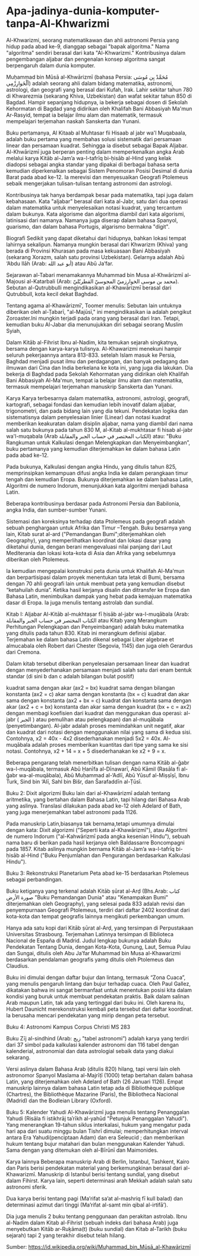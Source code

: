 # Apa-jadinya-dunia-komputer-tanpa-Al-Khwarizmi
Al-Khwarizmi, seorang matematikawan dan ahli astronomi Persia yang hidup pada abad ke-9, dianggap sebagai "bapak algoritma." Nama "algoritma" sendiri berasal dari kata "Al-Khwarizmi." Kontribusinya dalam pengembangan aljabar dan pengenalan konsep algoritma sangat berpengaruh dalam dunia komputer.

Muḥammad bin Mūsā al-Khwārizmī (bahasa Persia: مُحَمَّدْ بِن مُوسَى اَلْخَوارِزْمِي) adalah seorang ahli dalam bidang matematika, astronomi, astrologi, dan geografi yang berasal dari Kufah, Irak. Lahir sekitar tahun 780 di Khwarezmia (sekarang Khiva, Uzbekistan) dan wafat sekitar tahun 850 di Bagdad. Hampir sepanjang hidupnya, ia bekerja sebagai dosen di Sekolah Kehormatan di Bagdad yang didirikan oleh Khalifah Bani Abbasiyah Ma'mun Ar-Rasyid, tempat ia belajar ilmu alam dan matematik, termasuk mempelajari terjemahan naskah Sanskerta dan Yunani.

Buku pertamanya, Al Kitaab al Muhtasar fii Hisaab al jabr wa'l Muqabaala, adalah buku pertama yang membahas solusi sistematik dari persamaan linear dan persamaan kuadrat. Sehingga ia disebut sebagai Bapak Aljabar. Al-Khwārizmī juga berperan penting dalam memperkenalkan angka Arab melalui karya Kitāb al-Jam’a wa-l-tafrīq bi-ḥisāb al-Hind yang kelak diadopsi sebagai angka standar yang dipakai di berbagai bahasa serta kemudian diperkenalkan sebagai Sistem Penomoran Posisi Desimal di dunia Barat pada abad ke-12. Ia merevisi dan menyesuaikan Geografi Ptolemeus sebaik mengerjakan tulisan-tulisan tentang astronomi dan astrologi.

Kontribusinya tak hanya berdampak besar pada matematika, tapi juga dalam kebahasaan. Kata "aljabar" berasal dari kata al-Jabr, satu dari dua operasi dalam matematika untuk menyelesaikan notasi kuadrat, yang tercantum dalam bukunya. Kata algorisme dan algoritma diambil dari kata algorismi, latinisasi dari namanya. Namanya juga diserap dalam bahasa Spanyol, guarismo, dan dalam bahasa Portugis, algarismo bermakna "digit".

Biografi
Sedikit yang dapat diketahui dari hidupnya, bahkan lokasi tempat lahirnya sekalipun. Namanya mungkin berasal dari Khwarizm (Khiva) yang berada di Provinsi Khurasan pada masa kekuasaan Bani Abbasiyah (sekarang Xorazm, salah satu provinsi Uzbekistan). Gelarnya adalah Abū ‘Abdu llāh (Arab: أبو عبد الله) atau Abū Ja’far.

Sejarawan al-Tabari menamakannya Muhammad bin Musa al-Khwārizmī al-Majousi al-Katarbali (Arab: محمد بن موسى الخوارزميّ المجوسيّ القطربّليّ). Sebutan al-Qutrubbulli mengindikasikan al-Khawārizmī berasal dari Qutrubbull, kota kecil dekat Baghdad.

Tentang agama al-Khawārizmī', Toomer menulis: Sebutan lain untuknya diberikan oleh al-Ṭabarī, "al-Majūsī," ini mengindikasikan ia adalah pengikut Zoroaster.Ini mungkin terjadi pada orang yang berasal dari Iran. Tetapi, kemudian buku Al-Jabar dia menunujukkan diri sebagai seorang Muslim Syiah,

Dalam Kitāb al-Fihrist Ibnu al-Nadim, kita temukan sejarah singkatnya, bersama dengan karya-karya tulisnya. Al-Khawarizmi menekuni hampir seluruh pekerjaannya antara 813-833. setelah Islam masuk ke Persia, Baghdad menjadi pusat ilmu dan perdagangan, dan banyak pedagang dan ilmuwan dari Cina dan India berkelana ke kota ini, yang juga dia lakukan. Dia bekerja di Baghdad pada Sekolah Kehormatan yang didirikan oleh Khalifah Bani Abbasiyah Al-Ma'mun, tempat ia belajar ilmu alam dan matematika, termasuk mempelajari terjemahan manuskrip Sanskerta dan Yunani.

Karya
Karya terbesarnya dalam matematika, astronomi, astrologi, geografi, kartografi, sebagai fondasi dan kemudian lebih inovatif dalam aljabar, trigonometri, dan pada bidang lain yang dia tekuni. Pendekatan logika dan sistematisnya dalam penyelesaian linier (Linear) dan notasi kuadrat memberikan keakuratan dalam disiplin aljabar, nama yang diambil dari nama salah satu bukunya pada tahun 830 M, al-Kitab al-mukhtasar fi hisab al-jabr wa'l-muqabala (Arab الكتاب المختصر في حساب الجبر والمقابلة) atau: "Buku Rangkuman untuk Kalkulasi dengan Melengkapkan dan Menyeimbangkan”, buku pertamanya yang kemudian diterjemahkan ke dalam bahasa Latin pada abad ke-12.

Pada bukunya, Kalkulasi dengan angka Hindu, yang ditulis tahun 825, memprinsipkan kemampuan difusi angka India ke dalam perangkaan timur tengah dan kemudian Eropa. Bukunya diterjemahkan ke dalam bahasa Latin, Algoritmi de numero Indorum, menunjukkan kata algoritmi menjadi bahasa Latin.

Beberapa kontribusinya berdasar pada Astronomi Persia dan Babilonia, angka India, dan sumber-sumber Yunani.

Sistemasi dan koreksinya terhadap data Ptolemeus pada geografi adalah sebuah penghargaan untuk Afrika dan Timur –Tengah. Buku besarnya yang lain, Kitab surat al-ard ("Pemandangan Bumi";diterjemahkan oleh Geography), yang memperlihatkan koordinat dan lokasi dasar yang diketahui dunia, dengan berani mengevaluasi nilai panjang dari Laut Mediterania dan lokasi kota-kota di Asia dan Afrika yang sebelumnya diberikan oleh Ptolemeus.

Ia kemudian mengepalai konstruksi peta dunia untuk Khalifah Al-Ma’mun dan berpartisipasi dalam proyek menentukan tata letak di Bumi, bersama dengan 70 ahli geografi lain untuk membuat peta yang kemudian disebut “ketahuilah dunia”. Ketika hasil kerjanya disalin dan ditransfer ke Eropa dan Bahasa Latin, menimbulkan dampak yang hebat pada kemajuan matematika dasar di Eropa. Ia juga menulis tentang astrolab dan sundial.

Kitab I: Aljabar
Al-Kitāb al-mukhtaṣar fī ḥisāb al-jabr wa-l-muqābala (Arab: الكتاب المختصر في حساب الجبر والمقابلة atau Kitab yang Merangkum Perhitungan Pelengkapan dan Penyeimbangan) adalah buku matematika yang ditulis pada tahun 830. Kitab ini merangkum definisi aljabar. Terjemahan ke dalam bahasa Latin dikenal sebagai Liber algebrae et almucabala oleh Robert dari Chester (Segovia, 1145) dan juga oleh Gerardus dari Cremona.

Dalam kitab tersebut diberikan penyelesaian persamaan linear dan kuadrat dengan menyederhanakan persamaan menjadi salah satu dari enam bentuk standar (di sini b dan c adalah bilangan bulat positif)

kuadrat sama dengan akar (ax2 = bx)
kuadrat sama dengan bilangan konstanta (ax2 = c)
akar sama dengan konstanta (bx = c)
kuadrat dan akar sama dengan konstanta (ax2 + bx = c)
kuadrat dan konstanta sama dengan akar (ax2 + c = bx)
konstanta dan akar sama dengan kuadrat (bx + c = ax2)
dengan membagi koefisien dari kuadrat dan menggunakan dua operasi: al-jabr ( الجبر ) atau pemulihan atau pelengkapan) dan al-muqābala (penyetimbangan). Al-jabr adalah proses memindahkan unit negatif, akar dan kuadrat dari notasi dengan menggunakan nilai yang sama di kedua sisi. Contohnya, x2 = 40x - 4x2 disederhanakan menjadi 5x2 = 40x. Al-muqābala adalah proses memberikan kuantitas dari tipe yang sama ke sisi notasi. Contohnya, x2 + 14 = x + 5 disederhanakan ke x2 + 9 = x.

Beberapa pengarang telah menerbitkan tulisan dengan nama Kitāb al-ǧabr wa-l-muqābala, termasuk Abū Ḥanīfa al-Dīnawarī, Abū Kāmil (Rasāla fi al-ǧabr wa-al-muqābala), Abū Muḥammad al-‘Adlī, Abū Yūsuf al-Miṣṣīṣī, Ibnu Turk, Sind bin ‘Alī, Sahl bin Bišr, dan Šarafaddīn al-Ṭūsī.

Buku 2: Dixit algorizmi
Buku lain dari al-Khawārizmī adalah tentang aritmetika, yang bertahan dalam Bahasa Latin, tapi hilang dari Bahasa Arab yang aslinya. Translasi dilakukan pada abad ke-12 oleh Adelard of Bath, yang juga menerjemahkan tabel astronomi pada 1126.

Pada manuskrip Latin,biasanya tak bernama,tetapi umumnya dimulai dengan kata: Dixit algorizmi ("Seperti kata al-Khawārizmī"), atau Algoritmi de numero Indorum ("al-Kahwārizmī pada angka kesenian Hindu"), sebuah nama baru di berikan pada hasil kerjanya oleh Baldassarre Boncompagni pada 1857. Kitab aslinya mungkin bernama Kitāb al-Jam’a wa-l-tafrīq bi-ḥisāb al-Hind ("Buku Penjumlahan dan Pengurangan berdasarkan Kalkulasi Hindu").

Buku 3: Rekonstruksi Planetarium
Peta abad ke-15 berdasarkan Ptolemeus sebagai perbandingan.

Buku ketiganya yang terkenal adalah Kitāb ṣūrat al-Arḍ (Bhs.Arab: كتاب صورة الأرض "Buku Pemandangan Dunia" atau "Kenampakan Bumi" diterjemahkan oleh Geography), yang selesai pada 833 adalah revisi dan penyempurnaan Geografi Ptolemeus, terdiri dari daftar 2402 koordinat dari kota-kota dan tempat geografis lainnya mengikuti perkembangan umum.

Hanya ada satu kopi dari Kitāb ṣūrat al-Arḍ, yang tersimpan di Perpustakaan Universitas Strasbourg. Terjemahan Latinnya tersimpan di Biblioteca Nacional de España di Madrid. Judul lengkap bukunya adalah Buku Pendekatan Tentang Dunia, dengan Kota-Kota, Gunung, Laut, Semua Pulau dan Sungai, ditulis oleh Abu Ja’far Muhammad bin Musa al-Khawarizmi berdasarkan pendalaman geografis yamg ditulis oleh Ptolemeus dan Claudius.

Buku ini dimulai dengan daftar bujur dan lintang, termasuk “Zona Cuaca”, yang menulis pengaruh lintang dan bujur terhadap cuaca. Oleh Paul Gallez, dikatakan bahwa ini sangat bermanfaat untuk menentukan posisi kita dalam kondisi yang buruk untuk membuat pendekatan praktis. Baik dalam salinan Arab maupun Latin, tak ada yang tertinggal dari buku ini. Oleh karena itu, Hubert Daunicht merekonstruksi kembali peta tersebut dari daftar koordinat. Ia berusaha mencari pendekatan yang mirip dengan peta tersebut.

Buku 4: Astronomi
Kampus Corpus Christi MS 283

Buku Zīj al-sindhind (Arab: زيج "tabel astronomi”) adalah karya yang terdiri dari 37 simbol pada kalkulasi kalender astronomi dan 116 tabel dengan kalenderial, astronomial dan data astrologial sebaik data yang diakui sekarang.

Versi aslinya dalam Bahasa Arab (ditulis 820) hilang, tapi versi lain oleh astronomor Spanyol Maslama al-Majrīṭī (1000) tetap bertahan dalam bahasa Latin, yang diterjemahkan oleh Adelard of Bath (26 Januari 1126). Empat manuskrip lainnya dalam bahasa Latin tetap ada di Bibliothèque publique (Chartres), the Bibliothèque Mazarine (Paris), the Bibliotheca Nacional (Madrid) dan the Bodleian Library (Oxford).

Buku 5: Kalender Yahudi
Al-Khawārizmī juga menulis tentang Penanggalan Yahudi (Risāla fi istikhrāj taʾrīkh al-yahūd "Petunjuk Penanggalan Yahudi"). Yang menerangkan 19-tahun siklus interkalasi, hukum yang mengatur pada hari apa dari suatu minggu bulan Tishrī dimulai; memperhitungkan interval antara Era Yahudi(penciptaan Adam) dan era Seleucid ; dan memberikan hukum tentang bujur matahari dan bulan menggunakan Kalender Yahudi. Sama dengan yang ditemukan oleh al-Bīrūnī dan Maimonides.

Karya lainnya
Beberapa manuskrip Arab di Berlin, Istanbul, Tashkent, Kairo dan Paris berisi pendekatan material yang berkemungkinan berasal dari al-Khawarizmī. Manuskrip di Istanbul berisi tentang sundial, yang disebut dalam Fihirst. Karya lain, seperti determinasi arah Mekkah adalah salah satu astronomi sferik.

Dua karya berisi tentang pagi (Ma’rifat sa’at al-mashriq fī kull balad) dan determinasi azimut dari tinggi (Ma’rifat al-samt min qibal al-irtifā’).

Dia juga menulis 2 buku tentang penggunaan dan perakitan astrolab. Ibnu al-Nadim dalam Kitab al-Fihrist (sebuah indeks dari bahasa Arab) juga menyebutkan Kitāb ar-Ruḵāma(t) (buku sundial) dan Kitab al-Tarikh (buku sejarah) tapi 2 yang terakhir disebut telah hilang.

Sumber: https://id.wikipedia.org/wiki/Muḥammad_bin_Mūsā_al-Khawārizmī 
